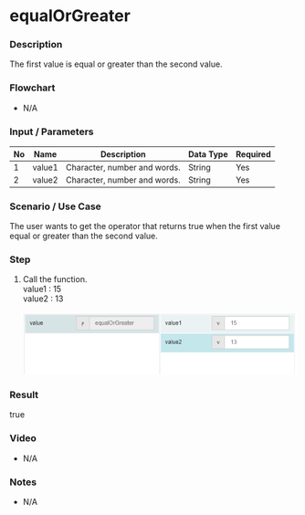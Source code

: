 ﻿# equalOrGreater

### Description

The first value is equal or greater than the second value.

### Flowchart

- N/A 

### Input / Parameters

| No | Name | Description | Data Type | Required |
| ------ | ------ | ------ |------ | ------ |
| 1 | value1 | Character, number and words. | String | Yes  |
| 2 | value2 | Character, number and words. | String | Yes  |

### Scenario / Use Case

The user wants to get the operator that returns true when the first value equal or greater than the second value.

### Step

1. Call the function.
   </br>
   value1 : 15<br />
   value2 : 13<br />

   ![](../../../../document/function/Comparation/equalOrGreater/equalOrGreater-step-1.png?raw=true)

### Result

true

### Video

- N/A

<!--[![Video](http://i.imgur.com/Ot5DWAW.png)](https://youtu.be/StTqXEQ2l-Y?t=35s)-->

### Notes

- N/A